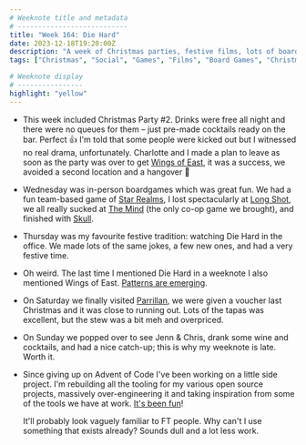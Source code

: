 ```yaml
---
# Weeknote title and metadata
# ---------------------------
title: "Week 164: Die Hard"
date: 2023-12-18T19:20:00Z
description: "A week of Christmas parties, festive films, lots of board games, Spanish food, wine, wings, and custom tooling."
tags: ["Christmas", "Social", "Games", "Films", "Board Games", "Christmas Films", "Food", "Side Projects", "Open Source"]

# Weeknote display
# ----------------
highlight: "yellow"
---
```


  * This week included Christmas Party #2. Drinks were free all night and there were no queues for them – just pre-made cocktails ready on the bar. Perfect :+1: I'm told that some people were kicked out but I witnessed no real drama, unfortunately. Charlotte and I made a plan to leave as soon as the party was over to get [Wings of East](https://maps.app.goo.gl/Mf5Q1D7vNEnyKWoU7), it was a success, we avoided a second location and a hangover :clap:

  * Wednesday was in-person boardgames which was great fun. We had a fun team-based game of [Star Realms](https://boardgamegeek.com/boardgame/147020/star-realms), I lost spectacularly at [Long Shot](https://boardgamegeek.com/boardgame/295374/long-shot-dice-game), we all really sucked at [The Mind](https://boardgamegeek.com/boardgame/244992/mind) (the only co-op game we brought), and finished with [Skull](https://boardgamegeek.com/boardgame/92415/skull).

  * Thursday was my favourite festive tradition: watching Die Hard in the office. We made lots of the same jokes, a few new ones, and had a very festive time.

  * Oh weird. The last time I mentioned Die Hard in a weeknote I also mentioned Wings of East. [Patterns are emerging](/weeknotes/60/).

  * On Saturday we finally visited [Parrillan](https://www.parrillan.co.uk/), we were given a voucher last Christmas and it was close to running out. Lots of the tapas was excellent, but the stew was a bit meh and overpriced.

  * On Sunday we popped over to see Jenn & Chris, drank some wine and cocktails, and had a nice catch-up; this is why my weeknote is late. Worth it.

  * Since giving up on Advent of Code I've been working on a little side project. I'm rebuilding all the tooling for my various open source projects, massively over-engineering it and taking inspiration from some of the tools we have at work. [It's been fun](https://github.com/rowanmanning/toolchain#readme)!

    It'll probably look vaguely familiar to FT people. Why can't I use something that exists already? Sounds dull and a lot less work.
